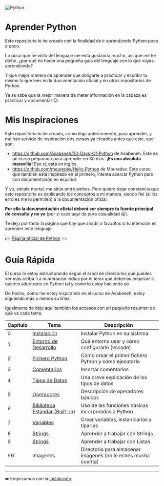 ![Python](https://www.python.org/static/img/python-logo.png)

# Aprender Python

Este repositorio lo he creado con la finalidad de ir aprendiendo Python poco a poco.

Lo poco que he visto del lenguaje me está gustando mucho, así que me he dicho, ¿por qué no hacer una pequeña guía del lenguaje con lo que vayas aprendiendo?

Y que mejor manera de aprender que obligarte a practicar y escribir tu mismo lo que lees en la documentación oficial y en otros repositorios de Python.

Ya se sabe que la mejor manera de meter información en la cabeza es practicar y documentar 😉

# Mis Inspiraciones

Este repositorio lo he creado, como digo anteriormente, para aprender, y me han servido de inspiración dos cursos ya creados antes que este, que son:

* https://github.com/Asabeneh/30-Days-Of-Python de Asabeneh. Este es un curso preparado para aprender en 30 días. **¡Es una absoluta maravilla!** Eso sí, está en inglés.
* https://github.com/mouredev/Hello-Python de Mouredev. Este curso, que también está inspirado en el primero, intenta acercar Python pero con documentación en español.

Y yo, simple mortal, me sitúo entre ambos. Pero quiero dejar constancia que este repositorio es explicando los conceptos a mi manera, siendo fiel (si los errores me lo permiten) a la documentación oficial.

**Por ello la documentación oficial deberá ser siempre tu fuente principal de consulta y no yo** (por si caes aquí de pura casualidad 😜).

Te dejo por tanto la página que hay que añadir a favoritos si tu intención es aprender este lenguaje

👉 [Página oficial de Python] 👈

[Página oficial de Python]: https://docs.python.org/es/3/tutorial/index.html

# Guía Rápida

El curso lo estoy estructurando según el árbol de directorios que puedes ver más arriba. La numeración indica por el tema que deberías empezar si quieres adentrarte en Python tal y como lo estoy haciendo yo.

De hecho, como me estoy inspirando en el curso de Asabeneh, estoy siguiendo más o menos su línea.

Igualmente de dejo aquí también los accesos con un pequeño resumen de qué va cada tema.

| Capítulo | Tema                  | Descripción                                                   |
|----------|-----------------------|---------------------------------------------------------------|
| 0        | [Instalación](/0%20-%20Instalaci%C3%B3n/readme.md)           | Instalar Python en su sistema                                 |
| 1        | [Entorno de Desarrollo](/1%20-%20Entorno%20de%20desarrollo/readme.md) | Qué entorno usar y cómo configurarlo (vscode)                 |
| 2        | [Fichero Python](/2%20-%20Fichero%20Python/readme.md)        | Cómo crear el primer fichero Python y cómo ejecutarlo         |
| 3        | [Comentarios](/3%20-%20Comentarios/readme.md)           | Insertar comentarios                                          |
| 4        | [Tipos de Datos](/4%20-%20Tipos%20de%20datos/readme.md)        | Una breve explicación de los tipos de datos                   |
| 5        | [Operadores](/5%20-%20Operadores/readme.md)                    | Descripción de operadores básicos |
| 6        | [Biblioteca Estándar (Built-in)](/6%20-%20Biblioteca%20Est%C3%A1ndar/readme.md)                    | Uso de las funciones básicas incorporadas a Python |
| 7        | [Variables](/7%20-%20Variables/readme.md)           | Crear variables, instanciarlas y tiparlas                                         |
| 8        | [Strings](/8%20-%20Strings/readme.md)           | Aprender a trabajar con Strings                                         |
| 9        | [Strings](/9%20-%20Listas/readme.md)           | Aprender a trabajar con Listas                                         |
| 99       | Imagenes              | Directorio para almacenar imágenes (no le eches mucha cuenta) |

***

➡️ Empezamos con la [instalación](/0%20-%20Instalaci%C3%B3n/readme.md).